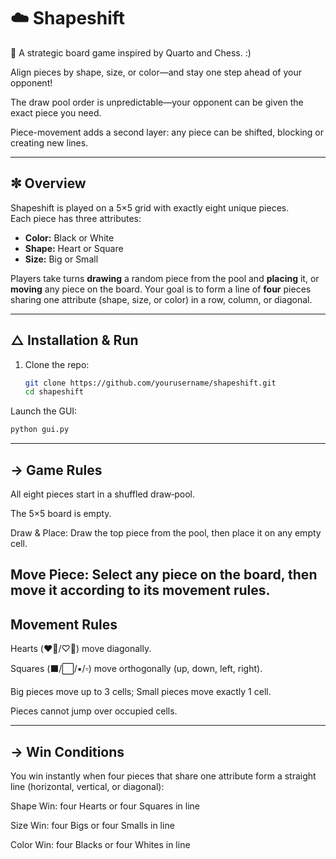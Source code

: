 # ☁️ Shapeshift

🩶 A strategic board game inspired by Quarto and Chess.  :)

Align pieces by shape, size, or color—and stay one step ahead of your opponent!

The draw pool order is unpredictable—your opponent can be given the exact piece you need.

Piece-movement adds a second layer: any piece can be shifted, blocking or creating new lines.

---

## ✼ Overview

Shapeshift is played on a 5×5 grid with exactly eight unique pieces.  
Each piece has three attributes:
- **Color:** Black or White  
- **Shape:** Heart or Square  
- **Size:** Big or Small  

Players take turns **drawing** a random piece from the pool and **placing** it, or **moving** any piece on the board. Your goal is to form a line of **four** pieces sharing one attribute (shape, size, or color) in a row, column, or diagonal.

---

## △ Installation & Run

1. Clone the repo:  
   ```bash
   git clone https://github.com/yourusername/shapeshift.git
   cd shapeshift
    ```

Launch the GUI:
  ```bash
python gui.py
```
---
## → Game Rules

All eight pieces start in a shuffled draw‐pool.

The 5×5 board is empty.

Draw & Place: Draw the top piece from the pool, then place it on any empty cell.

Move Piece: Select any piece on the board, then move it according to its movement rules.
---

## Movement Rules

Hearts (♥︎🖤/♡🤍) move diagonally.

Squares (⬛️/⬜️/▪️/▫️) move orthogonally (up, down, left, right).

Big pieces move up to 3 cells; Small pieces move exactly 1 cell.

Pieces cannot jump over occupied cells.

---
## → Win Conditions
You win instantly when four pieces that share one attribute form a straight line (horizontal, vertical, or diagonal):

Shape Win: four Hearts or four Squares in line

Size Win: four Bigs or four Smalls in line

Color Win: four Blacks or four Whites in line


